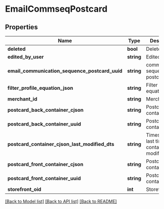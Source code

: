 # EmailCommseqPostcard

## Properties
Name | Type | Description | Notes
------------ | ------------- | ------------- | -------------
**deleted** | **bool** | Deleted | [optional] 
**edited_by_user** | **string** | Edited by user | [optional] 
**email_communication_sequence_postcard_uuid** | **string** | communication sequence postcard uuid | [optional] 
**filter_profile_equation_json** | **string** | Filter profile equation json | [optional] 
**merchant_id** | **string** | Merchant ID | [optional] 
**postcard_back_container_cjson** | **string** | Postcard back container cjson | [optional] 
**postcard_back_container_uuid** | **string** | Postcard back container uuid | [optional] 
**postcard_container_cjson_last_modified_dts** | **string** | Timestamp the last time the container was modified. | [optional] 
**postcard_front_container_cjson** | **string** | Postcard front container cjson | [optional] 
**postcard_front_container_uuid** | **string** | Postcard front container uuid | [optional] 
**storefront_oid** | **int** | Storefront oid | [optional] 

[[Back to Model list]](../README.md#documentation-for-models) [[Back to API list]](../README.md#documentation-for-api-endpoints) [[Back to README]](../README.md)


